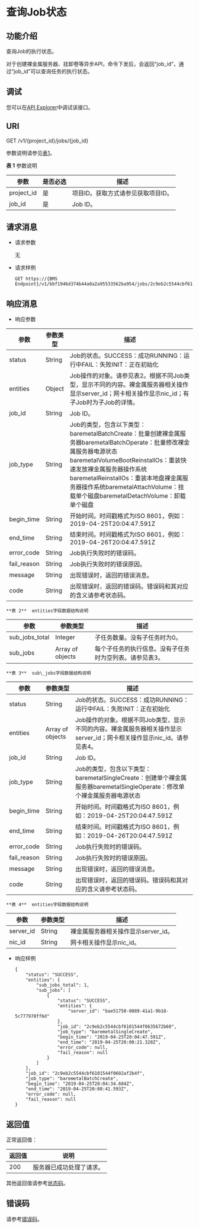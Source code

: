 # 查询Job状态<a name="bms_api_0640"></a>

## 功能介绍<a name="section1145624712615"></a>

查询Job的执行状态。

对于创建裸金属服务器、挂卸卷等异步API，命令下发后，会返回“job\_id”，通过“job\_id”可以查询任务的执行状态。

## 调试<a name="section28095313113"></a>

您可以在[API Explorer](https://apiexplorer.developer.huaweicloud.com/apiexplorer/doc?product=BMS&api=ShowJobInfos)中调试该接口。

## URI<a name="section12499172418819"></a>

GET /v1/\{project\_id\}/jobs/\{job\_id\}

参数说明请参见[表1](#table108782505134)。

**表 1**  参数说明

|参数|是否必选|描述|
|--|--|--|
|project_id|是|项目ID。获取方式请参见获取项目ID。|
|job_id|是|Job ID。|


## 请求消息<a name="section1707915201018"></a>

-   请求参数

    无

-   请求样例

    ```
    GET https://{BMS Endpoint}/v1/bbf1946d374b44a0a2a95533562ba954/jobs/2c9eb2c5544cbf6101544f0635672b60
    ```


## 响应消息<a name="section32178181210"></a>

-   响应参数

|参数|参数类型|描述|
|--|--|--|
|status|String|Job的状态。SUCCESS：成功RUNNING：运行中FAIL：失败INIT：正在初始化|
|entities|Object|Job操作的对象。请参见表2。根据不同Job类型，显示不同的内容。裸金属服务器相关操作显示server_id；网卡相关操作显示nic_id；有子Job时为子Job的详情。|
|job_id|String|Job ID。|
|job_type|String|Job的类型，包含以下类型：baremetalBatchCreate：批量创建裸金属服务器baremetalBatchOperate：批量修改裸金属服务器电源状态baremetalVolumeBootReinstallOs：重装快速发放裸金属服务器操作系统baremetalReinstallOs：重装本地盘裸金属服务器操作系统baremetalAttachVolume：挂载单个磁盘baremetalDetachVolume：卸载单个磁盘|
|begin_time|String|开始时间。时间戳格式为ISO 8601，例如：2019-04-25T20:04:47.591Z|
|end_time|String|结束时间。时间戳格式为ISO 8601，例如：2019-04-26T20:04:47.591Z|
|error_code|String|Job执行失败时的错误码。|
|fail_reason|String|Job执行失败时的错误原因。|
|message|String|出现错误时，返回的错误消息。|
|code|String|出现错误时，返回的错误码。错误码和其对应的含义请参考状态码。|


    **表 2**  entities字段数据结构说明

|参数|参数类型|描述|
|--|--|--|
|sub_jobs_total|Integer|子任务数量。没有子任务时为0。|
|sub_jobs|Array of objects|每个子任务的执行信息。没有子任务时为空列表。请参见表3。|


    **表 3**  sub\_jobs字段数据结构说明

|参数|参数类型|描述|
|--|--|--|
|status|String|Job的状态。SUCCESS：成功RUNNING：运行中FAIL：失败INIT：正在初始化|
|entities|Array of objects|Job操作的对象。根据不同Job类型，显示不同的内容。裸金属服务器相关操作显示server_id；网卡相关操作显示nic_id。请参见表4。|
|job_id|String|Job ID。|
|job_type|String|Job的类型，包含以下类型：baremetalSingleCreate：创建单个裸金属服务器baremetalSingleOperate：修改单个裸金属服务器电源状态|
|begin_time|String|开始时间。时间戳格式为ISO 8601，例如：2019-04-25T20:04:47.591Z|
|end_time|String|结束时间。时间戳格式为ISO 8601，例如：2019-04-26T20:04:47.591Z|
|error_code|String|Job执行失败时的错误码。|
|fail_reason|String|Job执行失败时的错误原因。|
|message|String|出现错误时，返回的错误消息。|
|code|String|出现错误时，返回的错误码。错误码和其对应的含义请参考状态码。|


    **表 4**  entities字段数据结构说明

|参数|参数类型|描述|
|--|--|--|
|server_id|String|裸金属服务器相关操作显示server_id。|
|nic_id|String|网卡相关操作显示nic_id。|


-   响应样例

    ```
    {
        "status": "SUCCESS",
        "entities": {
            "sub_jobs_total": 1,
            "sub_jobs": [
                {
                    "status": "SUCCESS",
                    "entities": {
                        "server_id": "bae51750-0089-41a1-9b18-5c777978ff6d"
                    },
                    "job_id": "2c9eb2c5544cbf6101544f0635672b60",
                    "job_type": "baremetalSingleCreate",
                    "begin_time": "2019-04-25T20:04:47.591Z",
                    "end_time": "2019-04-25T20:08:21.328Z",
                    "error_code": null,
                    "fail_reason": null
                }
            ]
        },
        "job_id": "2c9eb2c5544cbf6101544f0602af2b4f",
        "job_type": "baremetalBatchCreate",
        "begin_time": "2019-04-25T20:04:34.604Z",
        "end_time": "2019-04-25T20:08:41.593Z",
        "error_code": null,
        "fail_reason": null
    }
    ```


## 返回值<a name="section7610951"></a>

正常返回值：

|返回值|说明|
|--|--|
|200|服务器已成功处理了请求。|


其他返回值请参考[状态码](状态码.md)。

## 错误码<a name="section14752650154917"></a>

请参考[错误码](错误码.md)。

